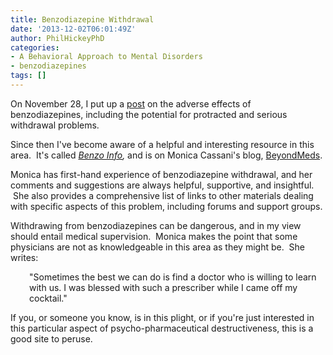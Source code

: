 ```yaml
---
title: Benzodiazepine Withdrawal
date: '2013-12-02T06:01:49Z'
author: PhilHickeyPhD
categories:
- A Behavioral Approach to Mental Disorders
- benzodiazepines
tags: []
---
```


On November 28, I put up a <a href="https://www.behaviorismandmentalhealth.com/2013/11/28/benzodiazepines-adverse-effects/">post</a> on the adverse effects of benzodiazepines, including the potential for protracted and serious withdrawal problems.

Since then I've become aware of a helpful and interesting resource in this area.  It's called <em><a href="http://beyondmeds.com/benzos/">Benzo Info</a>, </em>and is on Monica Cassani's blog, <a href="http://beyondmeds.com/">BeyondMeds</a>.

Monica has first-hand experience of benzodiazepine withdrawal, and her comments and suggestions are always helpful, supportive, and insightful.  She also provides a comprehensive list of links to other materials dealing with specific aspects of this problem, including forums and support groups.

Withdrawing from benzodiazepines can be dangerous, and in my view should entail medical supervision.  Monica makes the point that some physicians are not as knowledgeable in this area as they might be.  She writes:
<p style="padding-left: 30px;">"Sometimes the best we can do is find a doctor who is willing to learn with us. I was blessed with such a prescriber while I came off my cocktail."</p>
If you, or someone you know, is in this plight, or if you're just interested in this particular aspect of psycho-pharmaceutical destructiveness, this is a good site to peruse.